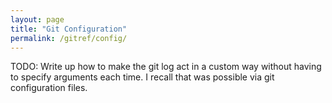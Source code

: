 ```yaml
---
layout: page
title: "Git Configuration"
permalink: /gitref/config/
---
```


TODO: Write up how to make the git log act in a custom way without having to specify arguments each time.  I recall that was possible via git configuration files.